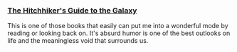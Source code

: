 ### [The Hitchhiker's Guide to the Galaxy](https://en.wikipedia.org/wiki/The_Hitchhiker%27s_Guide_to_the_Galaxy)
This is one of those books that easily can put me into a wonderful mode by reading or looking back on. It's absurd humor is  one of the best outlooks on life and the meaningless void that surrounds us.